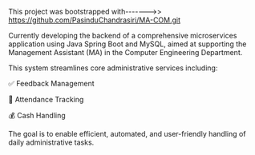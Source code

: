 This project was bootstrapped with------->>   https://github.com/PasinduChandrasiri/MA-COM.git


Currently developing the backend of a comprehensive microservices application using Java Spring Boot and MySQL, aimed at supporting the Management Assistant (MA) in the Computer Engineering Department.

This system streamlines core administrative services including:

✅ Feedback Management

📅 Attendance Tracking

💰 Cash Handling

The goal is to enable efficient, automated, and user-friendly handling of daily administrative tasks.
